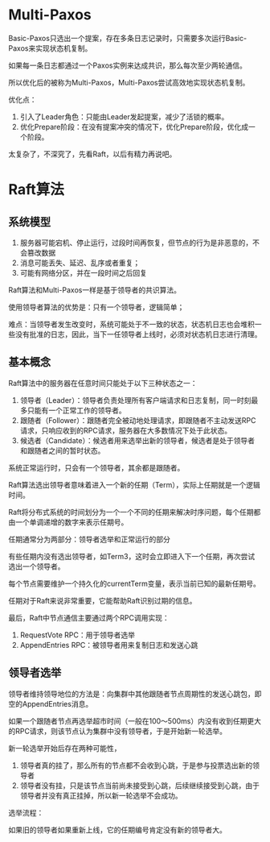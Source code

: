 # Multi-Paxos

Basic-Paxos只选出一个提案，存在多条日志记录时，只需要多次运行Basic-Paxos来实现状态机复制。

如果每一条日志都通过一个Paxos实例来达成共识，那么每次至少两轮通信。

所以优化后的被称为Multi-Paxos，Multi-Paxos尝试高效地实现状态机复制。

优化点：

1. 引入了Leader角色：只能由Leader发起提案，减少了活锁的概率。
2. 优化Prepare阶段：在没有提案冲突的情况下，优化Prepare阶段，优化成一个阶段。



太复杂了，不深究了，先看Raft，以后有精力再说吧。

# Raft算法

## 系统模型

1. 服务器可能宕机、停止运行，过段时间再恢复，但节点的行为是非恶意的，不会篡改数据
2. 消息可能丢失、延迟、乱序或者重复；
3. 可能有网络分区，并在一段时间之后回复



Raft算法和Multi-Paxos一样是基于领导者的共识算法。

使用领导者算法的优势是：只有一个领导者，逻辑简单；

难点：当领导者发生改变时，系统可能处于不一致的状态，状态机日志也会堆积一些没有批准的日志，因此，当下一任领导者上线时，必须对状态机日志进行清理。



## 基本概念

Raft算法中的服务器在任意时间只能处于以下三种状态之一：

1. 领导者（Leader）：领导者负责处理所有客户端请求和日志复制，同一时刻最多只能有一个正常工作的领导者。
2. 跟随者（Follower）：跟随者完全被动地处理请求，即跟随者不主动发送RPC请求，只响应收到的RPC请求，服务器在大多数情况下处于此状态。
3. 候选者（Candidate）：候选者用来选举出新的领导者，候选者是处于领导者和跟随者之间的暂时状态。

系统正常运行时，只会有一个领导者，其余都是跟随者。



Raft算法选出领导者意味着进入一个新的任期（Term），实际上任期就是一个逻辑时间。

Raft将分布式系统的时间划分为一个一个不同的任期来解决时序问题，每个任期都由一个单调递增的数字来表示任期号。

任期通常分为两部分：领导者选举和正常运行的部分



有些任期内没有选出领导者，如Term3，这时会立即进入下一个任期，再次尝试选出一个领导者。



每个节点需要维护一个持久化的currentTerm变量，表示当前已知的最新任期号。

任期对于Raft来说非常重要，它能帮助Raft识别过期的信息。

最后，Raft中节点通信主要通过两个RPC调用实现：

1. RequestVote RPC：用于领导者选举
2. AppendEntries RPC：被领导者用来复制日志和发送心跳

## 领导者选举

领导者维持领导地位的方法是：向集群中其他跟随者节点周期性的发送心跳包，即空的AppendEntries消息。

如果一个跟随者节点再选举超市时间（一般在100～500ms）内没有收到任期更大的RPC请求，则该节点认为集群中没有领导者，于是开始新一轮选举。

新一轮选举开始后存在两种可能性，

1. 领导者真的挂了，那么所有的节点都不会收到心跳，于是参与投票选出新的领导者
2. 领导者没有挂，只是该节点当前尚未接受到心跳，后续继续接受到心跳，由于领导者并没有真正挂掉，所以新一轮选举不会成功。



选举流程：





如果旧的领导者如果重新上线，它的任期编号肯定没有新的领导者大。

